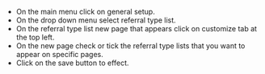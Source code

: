 

- On the main menu click on general setup.
- On the drop down menu select referral type list.
- On the referral type list new page that appears click on customize tab at the top left.
- On the new page check or tick the referral type lists that you want to appear on specific pages.
- Click on the save button to effect.
